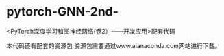 # pytorch-GNN-2nd-


<PyTorch深度学习和图神经网络(卷2）——开发应用>配套代码

本代码还有配套的资源包
资源包需要通过www.aianaconda.com网站进行下载。
